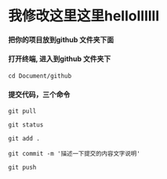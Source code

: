 #  我修改这里这里hellollllll


#### 把你的项目放到github 文件夹下面

#### 打开终端, 进入到github 文件夹下
````
cd Document/github 

````

#### 提交代码，三个命令

````
git pull

git status 

git add .

git commit -m '描述一下提交的内容文字说明'

git push


````